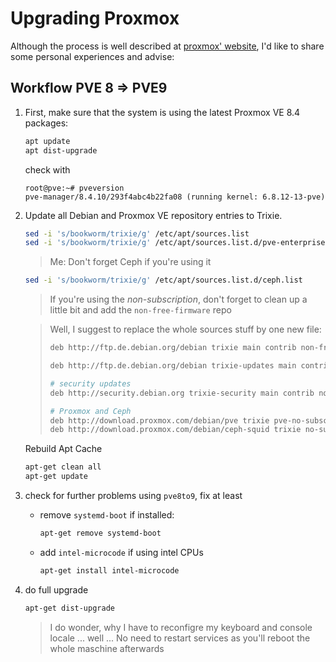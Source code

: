 # Upgrading Proxmox
Although the process is well described at [proxmox' website](), I'd like to share some personal experiences and advise:

## Workflow PVE 8 => PVE9

1) First, make sure that the system is using the latest Proxmox VE 8.4 packages:

   ```bash
   apt update
   apt dist-upgrade
   ```
   check with
   ```
   root@pve:~# pveversion
   pve-manager/8.4.10/293f4abc4b22fa08 (running kernel: 6.8.12-13-pve)
   ```

2) Update all Debian and Proxmox VE repository entries to Trixie.

   ```bash
   sed -i 's/bookworm/trixie/g' /etc/apt/sources.list
   sed -i 's/bookworm/trixie/g' /etc/apt/sources.list.d/pve-enterprise.list
   ```
   
   > Me: Don't forget Ceph if you're using it

   ```bash
   sed -i 's/bookworm/trixie/g' /etc/apt/sources.list.d/ceph.list
   ```
   
   > If you're using the _non-subscription_, don't forget to clean up a little bit
   > and add the `non-free-firmware` repo

   > Well, I suggest to replace the whole sources stuff by one new file:
   >
   > ```bash
   > deb http://ftp.de.debian.org/debian trixie main contrib non-free-firmware
   > 
   > deb http://ftp.de.debian.org/debian trixie-updates main contrib non-free-firmware
   > 
   > # security updates
   > deb http://security.debian.org trixie-security main contrib non-free-firmware
   >
   > # Proxmox and Ceph
   > deb http://download.proxmox.com/debian/pve trixie pve-no-subscription
   > deb http://download.proxmox.com/debian/ceph-squid trixie no-subscription
   > ```
   
   Rebuild Apt Cache

   ```bash
   apt-get clean all
   apt-get update
   ```
3) check for further problems using `pve8to9`, fix at least

   - remove `systemd-boot` if installed:

     ```bash
     apt-get remove systemd-boot
     ```
   - add `intel-microcode` if using intel CPUs

     ```bash
     apt-get install intel-microcode
     ```
4) do full upgrade

   ```bash
   apt-get dist-upgrade
   ```

   > I do wonder, why I have to reconfigre my keyboard and console locale ... well ...
   > No need to restart services as you'll reboot the whole maschine afterwards
    
